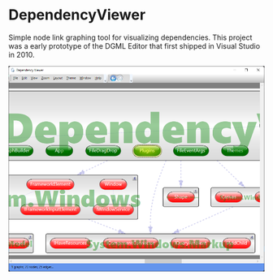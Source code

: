# DependencyViewer

Simple node link graphing tool for visualizing dependencies.
This project was a early prototype of the DGML Editor that
first shipped in Visual Studio in 2010.

![screenshot](Images/screenshot.png)